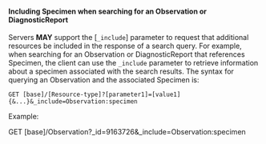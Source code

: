 <div class="bg-success" markdown="1">

#### Including Specimen when searching for an Observation or DiagnosticReport

Servers **MAY** support the [`_include`] parameter to request that additional resources be included in the response of a search query. For example, when searching for an Observation or DiagnosticReport that references Specimen, the client can use the `_include` parameter to retrieve information about a specimen associated with the search results. The syntax for querying an Observation and the associated Specimen is:

`GET [base]/[Resource-type]?[parameter1]=[value1]{&...}&_include=Observation:specimen`

Example:

GET [base]/Observation?_id=9163726&_include=Observation:specimen
</div><!-- new-content -->